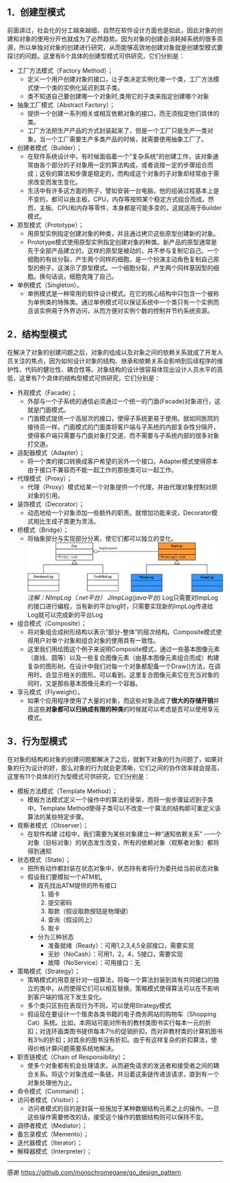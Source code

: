 ## 1．创建型模式
前面讲过，社会化的分工越来越细，自然在软件设计方面也是如此，因此对象的创建和对象的使用分开也就成为了必然趋势。因为对象的创建会消耗掉系统的很多资源，所以单独对对象的创建进行研究，从而能够高效地创建对象就是创建型模式要探讨的问题。这里有6个具体的创建型模式可供研究，它们分别是：
- 工厂方法模式（Factory Method）；
	- 定义一个用户创建对象的接口，让子类决定实例化哪一个类，工厂方法模式使一个类的实例化延迟到其子类。
	- 类不知道自己要创建哪一个对象时,类用它的子类来指定创建哪个对象
- 抽象工厂模式（Abstract Factory）；
	- 提供一个创建一系列相关或相互依赖对象的接口，而无须指定他们具体的类。
	- 工厂方法把生产产品的方式封装起来了，但是一个工厂只能生产一类对象，当一个工厂需要生产多类产品的时候，就需要使用抽象工厂了。
- 创建者模式（Builder）；
	- 在软件系统设计中，有时候面临着一个“复杂系统”的创建工作，该对象通常由各个部分的子对象用一定的算法构成，或者说按一定的步骤组合而成；这些的算法和步骤是稳定的，而构成这个对象的子对象却经常由于需求改变而发生变化。
	- 生活中有许多这方面的例子，譬如安装一台电脑，他的组装过程基本上是不变的，都可以由主板，CPU，内存等按照某个稳定方式组合而成。然而，主板、CPU和内存等零件，本身都是可能多变的，这就适用于Builder模式。
- 原型模式（Prototype）；
	- 用原型实例指定创建对象的种类，并且通过拷贝这些原型创建新的对象。
	- Prototype模式使用原型实例指定创建对象的种类。新产品的原型通常是先于全部产品建立的，这样的原型是被动的，并不参与复制它自己。一个细胞的有丝分裂，产生两个同样的细胞，是一个扮演主动角色复制自己原型的例子，这演示了原型模式。一个细胞分裂，产生两个同样基因型的细胞。换句话说，细胞克隆了自己。
- 单例模式（Singleton）。
	- 单例模式是一种常用的软件设计模式。在它的核心结构中只包含一个被称为单例类的特殊类。通过单例模式可以保证系统中一个类只有一个实例而且该实例易于外界访问，从而方便对实例个数的控制并节约系统资源。

## 2．结构型模式
在解决了对象的创建问题之后，对象的组成以及对象之间的依赖关系就成了开发人员关注的焦点，因为如何设计对象的结构、继承和依赖关系会影响到后续程序的维护性、代码的健壮性、耦合性等。对象结构的设计很容易体现出设计人员水平的高低，这里有7个具体的结构型模式可供研究，它们分别是：
- 外观模式（Facade）；
	- 外部与一个子系统的通信必须通过一个统一的门面(Facade)对象进行，这就是门面模式。
	- 门面模式提供一个高层次的接口，使得子系统更易于使用。就如同医院的接待员一样，门面模式的门面类将客户端与子系统的内部复杂性分隔开，使得客户端只需要与门面对象打交道，而不需要与子系统内部的很多对象打交道。
- 适配器模式（Adapter）；
	- 将一个类的接口转换成客户希望的另外一个接口。Adapter模式使得原本由于接口不兼容而不能一起工作的那些类可以一起工作。
- 代理模式（Proxy）；
	- 代理（Proxy）模式给某一个对象提供一个代理，并由代理对象控制对原对象的引用。
- 装饰模式（Decorator）；
	- 动态地给一个对象添加一些额外的职责。就增加功能来说，Decorator模式相比生成子类更为灵活。
- 桥模式（Bridge）；
	- 将抽象部分与实现部分分离，使它们都可以独立的变化。
	![Bridge01](img/Bridge01.jpg)
    *注解：NImpLog（.net平台）  JImpLog(java平台)*
    Log只需要对ImpLog的接口进行编程，当有新的平台log时，只需要实现新的ImpLog传递给Log就可以完成新的平台Log
- 组合模式（Composite）；
	- 将对象组合成树形结构以表示“部分-整体”的层次结构。Composite模式使得用户对单个对象和组合对象的使用具有一致性。
	- 这里我们用绘图这个例子来说明Composite模式，通过一些基本图像元素（直线、圆等）以及一些复合图像元素（由基本图像元素组合而成）构建复杂的图形树。在设计中我们对每一个对象都配备一个Draw()方法，在调用时，会显示相关的图形。可以看到，这里复合图像元素它在充当对象的同时，又是那些基本图像元素的一个容器。
- 享元模式（Flyweight）。
	- 如果个应用程序使用了大量的对象，而这些对象造成了**很大的存储开销**并且这些**对象都可以归纳成有限的种类**的时候就可以考虑是否可以使用享元模式。

## 3．行为型模式
在对象的结构和对象的创建问题都解决了之后，就剩下对象的行为问题了，如果对象的行为设计的好，那么对象的行为就会更清晰，它们之间的协作效率就会提高，这里有11个具体的行为型模式可供研究，它们分别是：
- 模板方法模式（Template Method）；
	- 模板方法模式定义一个操作中的算法的骨架，而将一些步骤延迟到子类中。Template Method使得子类可以不改变一个算法的结构即可重定义该算法的某些特定步骤。
- 观察者模式（Observer）；
	-  在软件构建 过程中，我们需要为某些对象建立一种“通知依赖关系” --一个对象（目标对象）的状态发生改变，所有的依赖对象（观察者对象）都将得到通知 
- 状态模式（State）；
	- 把所有动作都封装在状态对象中，状态持有者将行为委托给当前状态对象
	- 假设我们要模拟一个ATM机,
		- 首先找出ATM提供的所有接口
           1. 插卡
           2. 提交密码
           3. 取款（假设取款按钮是物理键）
           4. 查询（假设同上）
           5. 取卡
		- 分为三种状态
			- 准备就绪（Ready）：可用1,2,3,4,5全部接口，需要实现
			- 无钞（NoCash）：可用1，2，4，5接口，需要实现
			- 故障（NoService）：可用接口：无
- 策略模式（Strategy）；
	- 策略模式的用意是针对一组算法，将每一个算法封装到具有共同接口的独立的类中，从而使得它们可以相互替换。策略模式使得算法可以在不影响到客户端的情况下发生变化。
	- 多个类只区别在表现行为不同，可以使用Strategy模式
	- 假设现在要设计一个贩卖各类书籍的电子商务网站的购物车（Shopping Cat）系统。比如，本网站可能对所有的教材类图书实行每本一元的折扣；对连环画类图书提供每本7％的促销折扣，而对非教材类的计算机图书有3％的折扣；对其余的图书没有折扣。由于有这样复杂的折扣算法，使得价格计算问题需要系统地解决。
- 职责链模式（Chain of Responsibility）；
	- 使多个对象都有机会处理请求，从而避免请求的发送者和接受者之间的耦合关系。将这个对象连成一条链，并沿着这条链传递该请求，直到有一个对象处理他为止。
- 命令模式（Command）；
- 访问者模式（Visitor）；
	- 访问者模式的目的是封装一些施加于某种数据结构元素之上的操作。一旦这些操作需要修改的话，接受这个操作的数据结构则可以保持不变。
- 调停者模式（Mediator）；
- 备忘录模式（Memento）；
- 迭代器模式（Iterator）；
- 解释器模式（Interpreter）；


- - -
感谢 https://github.com/monochromegane/go_design_pattern


